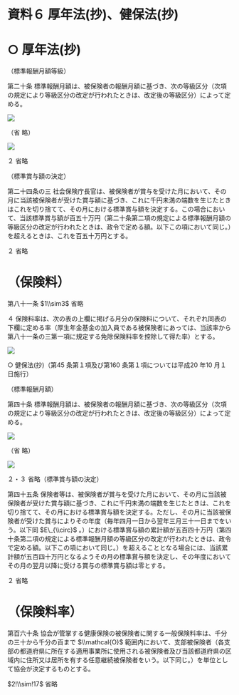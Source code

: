 # 資料６ 厚年法(抄)、健保法(抄)

# ○ 厚年法(抄)

（標準報酬月額等級）

第二十条 標準報酬月額は、被保険者の報酬月額に基づき、次の等級区分（次項の規定により等級区分の改定が行われたときは、改定後の等級区分）によって定める。

![](https://www.nta.go.jp/tmp/94bddc7a-2dc9-4021-8562-0f3c914cdf14/images/3446aa27a98833c0cd59618dda164f0369d95f7fa5e63705b391dc2eeddf0666.jpg)

（省 略）

![](https://www.nta.go.jp/tmp/94bddc7a-2dc9-4021-8562-0f3c914cdf14/images/42d04e78d78abf23703950f349eb2f08601dfac32d2d1717b6a57c016c74587e.jpg)

２ 省略

（標準賞与額の決定）

第二十四条の三 社会保険庁長官は、被保険者が賞与を受けた月において、その月に当該被保険者が受けた賞与額に基づき、これに千円未満の端数を生じたときはこれを切り捨てて、その月における標準賞与額を決定する。この場合において、当該標準賞与額が百五十万円（第二十条第二項の規定による標準報酬月額の等級区分の改定が行われたときは、政令で定める額。以下この項において同じ。）を超えるときは、これを百五十万円とする。

２ 省略

# （保険料）

第八十一条 $1\\sim3$ 省略

４ 保険料率は、次の表の上欄に掲げる月分の保険料について、それぞれ同表の下欄に定める率（厚生年金基金の加入員である被保険者にあっては、当該率から第八十一条の三第一項に規定する免除保険料率を控除して得た率）とする。

![](https://www.nta.go.jp/tmp/94bddc7a-2dc9-4021-8562-0f3c914cdf14/images/78c28e065a630dc756fdf0586680553c9f2c9d23dbae260f4c5cd9240e41a51a.jpg)

○ 健保法(抄)（第45 条第１項及び第160 条第１項については平成20 年10 月１日施行）

（標準報酬月額）

第四十条 標準報酬月額は、被保険者の報酬月額に基づき、次の等級区分（次項の規定により等級区分の改定が行われたときは、改定後の等級区分）によって定める。

![](https://www.nta.go.jp/tmp/94bddc7a-2dc9-4021-8562-0f3c914cdf14/images/57752f256dac5fe3ab3d06c42b1598d8c197e065d790014ba5e7181eac6ba162.jpg)

（省 略）

![](https://www.nta.go.jp/tmp/94bddc7a-2dc9-4021-8562-0f3c914cdf14/images/8531b9b5026c7fdf40151a105bf3af2b390f0535a59dfcededdc748d7cdb16ae.jpg)

２・３ 省略（標準賞与額の決定）

第四十五条 保険者等は、被保険者が賞与を受けた月において、その月に当該被保険者が受けた賞与額に基づき、これに千円未満の端数を生じたときは、これを切り捨てて、その月における標準賞与額を決定する。ただし、その月に当該被保険者が受けた賞与によりその年度（毎年四月一日から翌年三月三十一日までをいう。以下同 $E\_{\\circ}$ 。）における標準賞与額の累計額が五百四十万円（第四十条第二項の規定による標準報酬月額の等級区分の改定が行われたときは、政令で定める額。以下この項において同じ。）を超えることとなる場合には、当該累計額が五百四十万円となるようその月の標準賞与額を決定し、その年度においてその月の翌月以降に受ける賞与の標準賞与額は零とする。

２ 省略

# （保険料率）

第百六十条 協会が管掌する健康保険の被保険者に関する一般保険料率は、千分の三十から千分の百まで $\\mathcal{O}$ 範囲内において、支部被保険者（各支部の都道府県に所在する適用事業所に使用される被保険者及び当該都道府県の区域内に住所又は居所を有する任意継続被保険者をいう。以下同じ。）を単位として協会が決定するものとする。

$2!\\sim!17$ 省略
